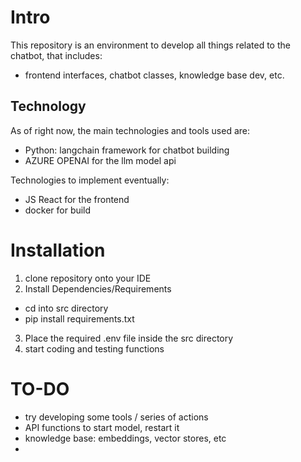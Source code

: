 

# Intro
This repository is an environment to develop all things related to the chatbot, that includes: 
- frontend interfaces, chatbot classes, knowledge base dev, etc.

## Technology
As of right now, the main technologies and tools used are:
- Python: langchain framework for chatbot building
- AZURE OPENAI for the llm model api

Technologies to implement eventually:
- JS React for the frontend
- docker for build



# Installation
1. clone repository onto your IDE
2. Install Dependencies/Requirements
  - cd into src directory
  - pip install requirements.txt
3. Place the required .env file inside the src directory
4. start coding and testing functions



# TO-DO
- try developing some tools / series of actions
- API functions to start model, restart it
- knowledge base: embeddings, vector stores, etc
- 
